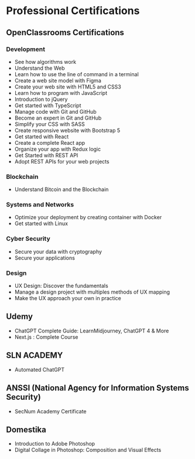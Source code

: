 # Professional Certifications

## OpenClassrooms Certifications
### Development
- See how algorithms work
- Understand the Web
- Learn how to use the line of command in a terminal
- Create a web site model with Figma
- Create your web site with HTML5 and CSS3
- Learn how to program with JavaScript
- Introduction to jQuery
- Get started with TypeScript
- Manage code with Git and GitHub
- Become an expert in Git and GitHub
- Simplify your CSS with SASS
- Create responsive website with Bootstrap 5
- Get started with React
- Create a complete React app
- Organize your app with Redux logic
- Get Started with REST API
- Adopt REST APIs for your web projects


### Blockchain
- Understand Bitcoin and the Blockchain

### Systems and Networks
- Optimize your deployment by creating container with Docker
- Get started with Linux

### Cyber Security
- Secure your data with cryptography
- Secure your applications

### Design
- UX Design: Discover the fundamentals
- Manage a design project with multiples methods of UX mapping
- Make the UX approach your own in practice

## Udemy
- ChatGPT Complete Guide: LearnMidjourney, ChatGPT 4 & More
- Next.js : Complete Course

## SLN ACADEMY
- Automated ChatGPT

## ANSSI (National Agency for Information Systems Security)
- SecNum Academy Certificate

## Domestika
- Introduction to Adobe Photoshop
- Digital Collage in Photoshop: Composition and Visual Effects
